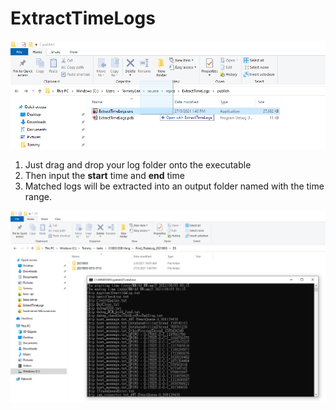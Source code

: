 # ExtractTimeLogs

![Open](https://raw.githubusercontent.com/tommy-iasia/ExtractTimeLogs/main/publish/21092701.png)

1. Just drag and drop your log folder onto the executable
2. Then input the **start** time and **end** time
3. Matched logs will be extracted into an output folder named with the time range.

![Time](https://raw.githubusercontent.com/tommy-iasia/ExtractTimeLogs/main/publish/21092702.png)
